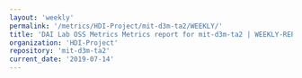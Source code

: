 ```yaml
---
layout: 'weekly'
permalink: '/metrics/HDI-Project/mit-d3m-ta2/WEEKLY/'
title: 'DAI Lab OSS Metrics Metrics report for mit-d3m-ta2 | WEEKLY-REPORT-2019-07-14'
organization: 'HDI-Project'
repository: 'mit-d3m-ta2'
current_date: '2019-07-14'
---
```

